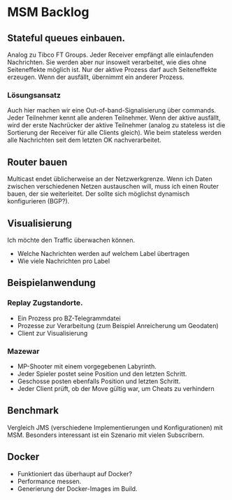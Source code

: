 # MSM Backlog

## Stateful queues einbauen.

Analog zu Tibco FT Groups.
Jeder Receiver empfängt alle einlaufenden Nachrichten. Sie werden aber nur
insoweit verarbeitet, wie dies ohne Seiteneffekte möglich ist. Nur der aktive
Prozess darf auch Seiteneffekte erzeugen. Wenn der ausfällt, übernimmt ein
anderer Prozess.

### Lösungsansatz

Auch hier machen wir eine Out-of-band-Signalisierung über commands. Jeder
Teilnehmer kennt alle anderen Teilnehmer. Wenn der aktive ausfällt, wird
der erste Nachrücker der aktive Teilnehmer (analog zu stateless ist die
Sortierung der Receiver für alle Clients gleich).
Wie beim stateless werden alle Nachrichten seit dem letzten OK nachverarbeitet.

## Router bauen

Multicast endet üblicherweise an der Netzwerkgrenze. Wenn ich Daten zwischen
verschiedenen Netzen austauschen will, muss ich einen Router bauen, der sie 
weiterleitet. Der sollte sich möglichst dynamisch konfigurieren (BGP?).

## Visualisierung

Ich möchte den Traffic überwachen können.
* Welche Nachrichten werden auf welchem Label übertragen
* Wie viele Nachrichten pro Label

## Beispielanwendung

### Replay Zugstandorte.
* Ein Prozess pro BZ-Telegrammdatei
* Prozesse zur Verarbeitung (zum Beispiel Anreicherung um Geodaten)
* Client zur Visualisierung

### Mazewar
* MP-Shooter mit einem vorgegebenen Labyrinth.
* Jeder Spieler postet seine Position und den letzten Schritt.
* Geschosse posten ebenfalls Position und letzten Schritt.
* Jeder Client prüft, ob der Move gültig war, um Cheats zu verhindern

## Benchmark

Vergleich JMS (verschiedene Implementierungen und Konfigurationen) mit MSM.
Besonders interessant ist ein Szenario mit vielen Subscribern.

## Docker

* Funktioniert das überhaupt auf Docker? 
* Performance messen. 
* Generierung der Docker-Images im Build.
